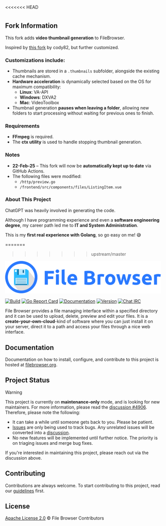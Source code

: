 <<<<<<< HEAD
#
<h2>Fork Information</h2>

<p>This fork adds <strong>video thumbnail generation</strong> to FileBrowser.</p>

<p>Inspired by <a href="https://github.com/cody82/filebrowser/tree/videopreview">this fork</a> by cody82, but further customized.</p>

<h3>Customizations include:</h3>
<ul>
  <li>Thumbnails are stored in a <code>.thumbnails</code> subfolder, alongside the existing cache mechanism.</li>
  <li><strong>Hardware acceleration</strong> is dynamically selected based on the OS for maximum compatibility:
    <ul>
      <li><strong>Linux</strong>: VA-API</li>
      <li><strong>Windows</strong>: DXVA2</li>
      <li><strong>Mac</strong>: VideoToolbox</li>
    </ul>
  </li>
  <li>Thumbnail generation <strong>pauses when leaving a folder</strong>, allowing new folders to start processing without waiting for previous ones to finish.</li>
</ul>

<h3>Requirements</h3>
<ul>
  <li><strong>FFmpeg</strong> is required.</li>
  <li>The <strong>ctx utility</strong> is used to handle stopping thumbnail generation.</li>
</ul>

<h3>Notes</h3>
<ul>
  <li><strong>22-Feb-25</strong> – This fork will now be <strong>automatically kept up to date</strong> via GitHub Actions.</li>
  <li>The following files were modified:
    <ul>
      <li><code>/http/preview.go</code></li>
      <li><code>/frontend/src/components/files/ListingItem.vue</code></li>
    </ul>
  </li>
</ul>

<h3>About This Project</h3>
<p>ChatGPT was heavily involved in generating the code.</p>
<p>Although I have programming experience and even a <strong>software engineering degree</strong>, my career path led me to <strong>IT and System Administration</strong>.</p>
<p>This is my <strong>first real experience with Golang</strong>, so go easy on me! 😅</p>


=======
>>>>>>> upstream/master
<p align="center">
  <img src="https://raw.githubusercontent.com/filebrowser/logo/master/banner.png" width="550"/>
</p>

[![Build](https://github.com/filebrowser/filebrowser/actions/workflows/main.yaml/badge.svg)](https://github.com/filebrowser/filebrowser/actions/workflows/main.yaml)
[![Go Report Card](https://goreportcard.com/badge/github.com/filebrowser/filebrowser)](https://goreportcard.com/report/github.com/filebrowser/filebrowser)
[![Documentation](https://img.shields.io/badge/godoc-reference-blue.svg)](http://godoc.org/github.com/filebrowser/filebrowser)
[![Version](https://img.shields.io/github/release/filebrowser/filebrowser.svg)](https://github.com/filebrowser/filebrowser/releases/latest)
[![Chat IRC](https://img.shields.io/badge/freenode-%23filebrowser-blue.svg)](http://webchat.freenode.net/?channels=%23filebrowser)

File Browser provides a file managing interface within a specified directory and it can be used to upload, delete, preview and edit your files. It is a **create-your-own-cloud**-kind of software where you can just install it on your server, direct it to a path and access your files through a nice web interface.

## Documentation

Documentation on how to install, configure, and contribute to this project is hosted at [filebrowser.org](https://filebrowser.org).

## Project Status

> [!WARNING]
>
> This project is currently on **maintenance-only** mode, and is looking for new maintainers. For more information, please read the [discussion #4906](https://github.com/filebrowser/filebrowser/discussions/4906). Therefore, please note the following:
>
> - It can take a while until someone gets back to you. Please be patient.
> - [Issues][issues] are only being used to track bugs. Any unrelated issues will be converted into a [discussion][discussions].
> - No new features will be implemented until further notice. The priority is on triaging issues and merge bug fixes.
> 
> If you're interested in maintaining this project, please reach out via the discussion above.

[issues]: https://github.com/filebrowser/filebrowser/issues
[discussions]: https://github.com/filebrowser/filebrowser/discussions

## Contributing

Contributions are always welcome. To start contributing to this project, read our [guidelines](CONTRIBUTING.md) first.

## License

[Apache License 2.0](LICENSE) © File Browser Contributors

